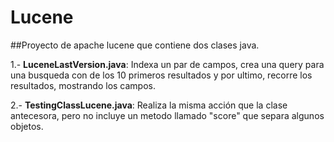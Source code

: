 # Lucene

##Proyecto de apache lucene que contiene dos clases java.

1.- **LuceneLastVersion.java**: Indexa un par de campos, crea una query para una busqueda con de los 10 primeros resultados y por ultimo, recorre los resultados, mostrando los campos.

2.- **TestingClassLucene.java**: Realiza la misma acción que la clase antecesora, pero no incluye un metodo llamado "score" que separa algunos objetos.
